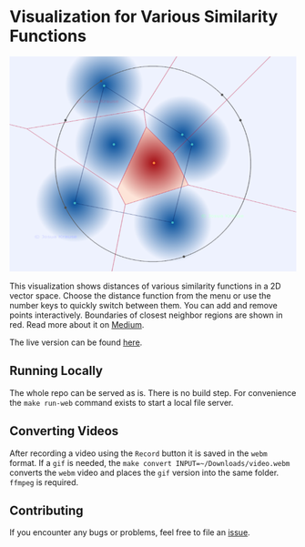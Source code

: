 # Visualization for Various Similarity Functions

[![The euclidean distance forming voronoi regions.](media/thumbnail.png)](https://josuakrause.github.io/searchspace/)

This visualization shows distances of various similarity functions in a 2D vector space.
Choose the distance function from the menu or use the number keys to quickly switch between them.
You can add and remove points interactively. Boundaries of closest neighbor regions are shown in red.
Read more about it on [Medium](https://medium.com/@josua.krause/aff7667da6cc?source=friends_link&sk=1a7e02ec41f35b625fe5eb08da8623cb).

The live version can be found [here](https://josuakrause.github.io/searchspace/).

## Running Locally

The whole repo can be served as is. There is no build step.
For convenience the `make run-web` command exists to start a local file server.

## Converting Videos

After recording a video using the `Record` button it is saved in the `webm` format.
If a `gif` is needed, the `make convert INPUT=~/Downloads/video.webm` converts the
`webm` video and places the `gif` version into the same folder. `ffmpeg` is required.

## Contributing

If you encounter any bugs or problems, feel free to file an [issue](https://github.com/JosuaKrause/searchspace/issues).

